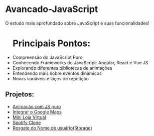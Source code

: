 # Avancado-JavaScript
 O estudo mais aprofundado sobre JavaScript e suas funcionalidades!

 <ul>
 	<h1>Principais Pontos:</h1>
 	<li>Compreensão do JavaScript Puro</li>
 	<li>Conhecendo Frameworks do JavaScript: Angular, React e Vue JS</li>
 	<li>Explorando diferentes bibliotecas de animações</li>
 	<li>Entendendo mais sobre eventos dinâmicos</li>
 	<li>Novas variáveis e laços de repetição</li>
 </ul>
 	<h2>Projetos:</h2> 
 	<ul>
 		<li><a href="https://github.com/Shellyda/Avancado-JavaScript/tree/main/Testes%20com%20o%20C%C3%B3digo%20JS/Anima%C3%A7%C3%A3o%20JS%20puro">Animação com JS puro</a></li>
 		<li><a href="https://github.com/Shellyda/Avancado-JavaScript/tree/main/Testes%20com%20o%20C%C3%B3digo%20JS/Mapa%20-%20Google%20Maps">Integrar o Google Maps</a></li>
 		<li><a href="https://github.com/Shellyda/Avancado-JavaScript/tree/main/Testes%20com%20o%20C%C3%B3digo%20JS/Mini%20Loja%20virtual">Mini Loja Virtual</a></li>
 		<li><a href="https://github.com/Shellyda/Avancado-JavaScript/tree/main/Testes%20com%20o%20C%C3%B3digo%20JS/Spotify">Spotify Clone</a></li>
 		<li><a href="https://github.com/Shellyda/Avancado-JavaScript/blob/main/1-%20JavaScript%20Avan%C3%A7ado/7-%20Mistura%20de%20conhecimentos%20-%20resgatando%20o%20nome%20do%20usu%C3%A1rio.html">Resgate do Nome de usuário(Storage)</a></li>
 	</ul>

